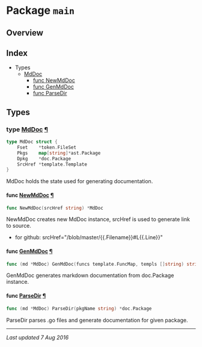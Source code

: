 # Package `main`
## Overview

## Index

* Types
  * [MdDoc](#MdDoc)
	 * [func NewMdDoc](#NewMdDoc)
	 * [func GenMdDoc](#MdDoc-GenMdDoc)
	 * [func ParseDir](#MdDoc-ParseDir)

## Types

### type <a href="/blob/master/mdgodoc.go#L15" name="MdDoc">MdDoc</a> [¶](#MdDoc)
```go
type MdDoc struct {
	Fset    *token.FileSet
	Pkgs    map[string]*ast.Package
	Dpkg    *doc.Package
	SrcHref *template.Template
}
```
MdDoc holds the state used for generating documentation.  

#### func <a href="/blob/master/mdgodoc.go#L24" name="NewMdDoc">NewMdDoc</a> [¶](#NewMdDoc)
```go
func NewMdDoc(srcHref string) *MdDoc
```
NewMdDoc creates new MdDoc instance, srcHref is used to generate link to source.
* for github: srcHref="/blob/master/{{.Filename}}#L{{.Line}}"

#### func <a href="/blob/master/mdgodoc.go#L37" name="MdDoc-GenMdDoc">GenMdDoc</a> [¶](#MdDoc-GenMdDoc)
```go
func (md *MdDoc) GenMdDoc(funcs template.FuncMap, templs []string) string
```
GenMdDoc generates markdown documentation from doc.Package instance.

#### func <a href="/blob/master/mdgodoc.go#L30" name="MdDoc-ParseDir">ParseDir</a> [¶](#MdDoc-ParseDir)
```go
func (md *MdDoc) ParseDir(pkgName string) *doc.Package
```
ParseDir parses .go files and generate documentation for given package.

***
_Last updated 7 Aug 2016_
